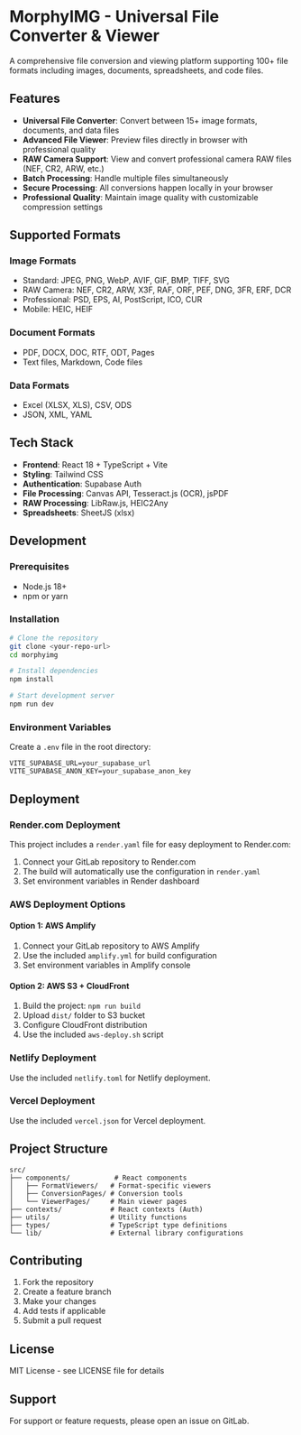 # MorphyIMG - Universal File Converter & Viewer

A comprehensive file conversion and viewing platform supporting 100+ file formats including images, documents, spreadsheets, and code files.

## Features

- **Universal File Converter**: Convert between 15+ image formats, documents, and data files
- **Advanced File Viewer**: Preview files directly in browser with professional quality
- **RAW Camera Support**: View and convert professional camera RAW files (NEF, CR2, ARW, etc.)
- **Batch Processing**: Handle multiple files simultaneously
- **Secure Processing**: All conversions happen locally in your browser
- **Professional Quality**: Maintain image quality with customizable compression settings

## Supported Formats

### Image Formats
- Standard: JPEG, PNG, WebP, AVIF, GIF, BMP, TIFF, SVG
- RAW Camera: NEF, CR2, ARW, X3F, RAF, ORF, PEF, DNG, 3FR, ERF, DCR
- Professional: PSD, EPS, AI, PostScript, ICO, CUR
- Mobile: HEIC, HEIF

### Document Formats
- PDF, DOCX, DOC, RTF, ODT, Pages
- Text files, Markdown, Code files

### Data Formats
- Excel (XLSX, XLS), CSV, ODS
- JSON, XML, YAML

## Tech Stack

- **Frontend**: React 18 + TypeScript + Vite
- **Styling**: Tailwind CSS
- **Authentication**: Supabase Auth
- **File Processing**: Canvas API, Tesseract.js (OCR), jsPDF
- **RAW Processing**: LibRaw.js, HEIC2Any
- **Spreadsheets**: SheetJS (xlsx)

## Development

### Prerequisites
- Node.js 18+ 
- npm or yarn

### Installation

```bash
# Clone the repository
git clone <your-repo-url>
cd morphyimg

# Install dependencies
npm install

# Start development server
npm run dev
```

### Environment Variables

Create a `.env` file in the root directory:

```env
VITE_SUPABASE_URL=your_supabase_url
VITE_SUPABASE_ANON_KEY=your_supabase_anon_key
```

## Deployment

### Render.com Deployment

This project includes a `render.yaml` file for easy deployment to Render.com:

1. Connect your GitLab repository to Render.com
2. The build will automatically use the configuration in `render.yaml`
3. Set environment variables in Render dashboard

### AWS Deployment Options

#### Option 1: AWS Amplify
1. Connect your GitLab repository to AWS Amplify
2. Use the included `amplify.yml` for build configuration
3. Set environment variables in Amplify console

#### Option 2: AWS S3 + CloudFront
1. Build the project: `npm run build`
2. Upload `dist/` folder to S3 bucket
3. Configure CloudFront distribution
4. Use the included `aws-deploy.sh` script

### Netlify Deployment
Use the included `netlify.toml` for Netlify deployment.

### Vercel Deployment
Use the included `vercel.json` for Vercel deployment.

## Project Structure

```
src/
├── components/           # React components
│   ├── FormatViewers/   # Format-specific viewers
│   ├── ConversionPages/ # Conversion tools
│   └── ViewerPages/     # Main viewer pages
├── contexts/            # React contexts (Auth)
├── utils/               # Utility functions
├── types/               # TypeScript type definitions
└── lib/                 # External library configurations
```

## Contributing

1. Fork the repository
2. Create a feature branch
3. Make your changes
4. Add tests if applicable
5. Submit a pull request

## License

MIT License - see LICENSE file for details

## Support

For support or feature requests, please open an issue on GitLab.